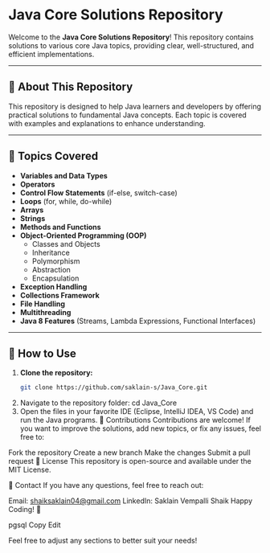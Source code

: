 # Java Core Solutions Repository

Welcome to the **Java Core Solutions Repository**! This repository contains solutions to various core Java topics, providing clear, well-structured, and efficient implementations.

---

## 📌 About This Repository

This repository is designed to help Java learners and developers by offering practical solutions to fundamental Java concepts. Each topic is covered with examples and explanations to enhance understanding.

---

## 📂 Topics Covered

- **Variables and Data Types**
- **Operators**
- **Control Flow Statements** (if-else, switch-case)
- **Loops** (for, while, do-while)
- **Arrays**
- **Strings**
- **Methods and Functions**
- **Object-Oriented Programming (OOP)**
  - Classes and Objects
  - Inheritance
  - Polymorphism
  - Abstraction
  - Encapsulation
- **Exception Handling**
- **Collections Framework**
- **File Handling**
- **Multithreading**
- **Java 8 Features** (Streams, Lambda Expressions, Functional Interfaces)

---

## 🔧 How to Use

1. **Clone the repository:**
   ```bash
   git clone https://github.com/saklain-s/Java_Core.git
2. Navigate to the repository folder:
cd Java_Core
3. Open the files in your favorite IDE (Eclipse, IntelliJ IDEA, VS Code) and run the Java programs.
🤝 Contributions
Contributions are welcome! If you want to improve the solutions, add new topics, or fix any issues, feel free to:

Fork the repository
Create a new branch
Make the changes
Submit a pull request
📜 License
This repository is open-source and available under the MIT License.

📧 Contact
If you have any questions, feel free to reach out:

Email: shaiksaklain04@gmail.com
LinkedIn: Saklain Vempalli Shaik
Happy Coding! 🚀

pgsql
Copy
Edit

Feel free to adjust any sections to better suit your needs!